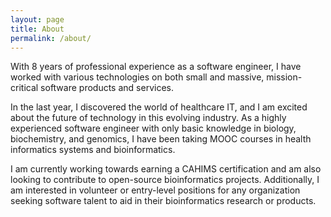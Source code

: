 ```yaml
---
layout: page
title: About
permalink: /about/
---
```

With 8 years of professional experience as a software engineer, I have worked with various technologies on both small and massive, mission-critical software products and services.

In the last year, I discovered the world of healthcare IT, and I am excited about the future of technology in this evolving industry. As a highly experienced software engineer with only basic knowledge in biology, biochemistry, and genomics, I have been taking MOOC courses in health informatics systems and bioinformatics.

I am currently working towards earning a CAHIMS certification and am also looking to contribute to open-source bioinformatics projects. Additionally, I am interested in volunteer or entry-level positions for any organization seeking software talent to aid in their bioinformatics research or products.
